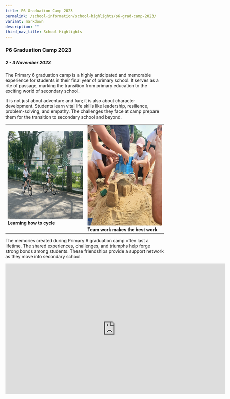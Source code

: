 ```yaml
---
title: P6 Graduation Camp 2023
permalink: /school-information/school-highlights/p6-grad-camp-2023/
variant: markdown
description: ""
third_nav_title: School Highlights
---
```

### P6 Graduation Camp 2023

##### 2 - 3 November 2023

The Primary 6 graduation camp is a highly anticipated and memorable experience for students in their final year of primary school. It serves as a rite of passage, marking the transition from primary education to the exciting world of secondary school.

It is not just about adventure and fun; it is also about character development. Students learn vital life skills like leadership, resilience, problem-solving, and empathy. The challenges they face at camp prepare them for the transition to secondary school and beyond.

<table>
<tbody><tr>
		<td><img alt="childday01" src="/images/P6 Grad Camp 2023/cycle.jpg" style="width:450px;height:280px;"><b>Learning how to cycle</b></td>
		<td><img alt="childday02" src="/images/P6 Grad Camp 2023/Team_work_makes_the_best_work.jpg" style="width:400px;height:320px;"><b>Team work makes the best work</b></td>
</tr></tbody></table>

The memories created during Primary 6 graduation camp often last a lifetime. The shared experiences, challenges, and triumphs help forge strong bonds among students. These friendships provide a support network as they move into secondary school.

<center><iframe allowfullscreen="" allow="accelerometer; autoplay; clipboard-write; encrypted-media; gyroscope; picture-in-picture; web-share" frameborder="0" title="YouTube video player" src="https://www.youtube.com/embed/uVtOzLR6WyQ?si=sJYwYJioc9tESuib" height="415" width="700"></iframe></center>